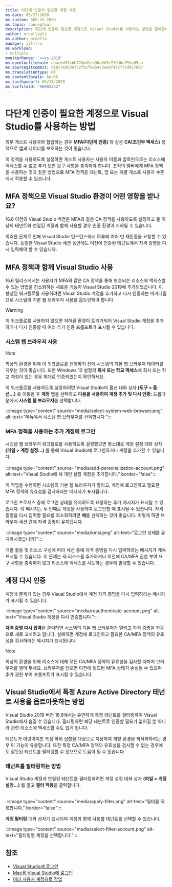 ```yaml
---
title: 다단계 인증이 필요한 계정 사용
ms.date: 05/27/2020
ms.custom: SEO-VS-2020
ms.topic: conceptual
description: 다단계 인증이 필요한 계정으로 Visual Studio를 사용하는 방법을 알아봅니다.
author: ornellaalt
ms.author: ornella
manager: jillfra
ms.workload:
- multiple
monikerRange: '>=vs-2019'
ms.openlocfilehash: ebacdd78cbb72bbd1cb90a0b5c719d0c753a95ca
ms.sourcegitcommit: a18c7e9b367c2f92f6e54c3eaef442775d457667
ms.translationtype: HT
ms.contentlocale: ko-KR
ms.lasthandoff: 09/15/2020
ms.locfileid: "90093352"
---
```

# <a name="how-to-use-visual-studio-with-accounts-that-require-multi-factor-authentication"></a>다단계 인증이 필요한 계정으로 Visual Studio를 사용하는 방법

외부 게스트 사용자와 협업하는 경우 **MFA(다단계 인증)** 와 같은 **CA(조건부 액세스)** 정책으로 앱과 데이터를 보호하는 것이 좋습니다.  

이 정책을 사용하도록 설정하면 게스트 사용자는 사용자 이름과 암호만으로는 리소스에 액세스할 수 없고 추가 보안 요구 사항을 충족해야 합니다. 조직의 멤버에게 MFA 정책을 사용하는 것과 같은 방법으로 MFA 정책을 테넌트, 앱 또는 개별 게스트 사용자 수준에서 적용할 수 있습니다. 

## <a name="how-is-the-visual-studio-experience-affected-by-mfa-policies"></a>MFA 정책으로 Visual Studio 환경이 어떤 영향을 받나요?
16.6 이전의 Visual Studio 버전은 MFA와 같은 CA 정책을 사용하도록 설정하고 둘 이상의 테넌트와 연결된 계정과 함께 사용할 경우 인증 환경이 저하될 수 있습니다.

이러한 문제로 인해 Visual Studio 인스턴스에서 하루에 여러 번 재인증을 요청할 수 있습니다. 동일한 Visual Studio 세션 동안에도 이전에 인증된 테넌트에서 자격 증명을 다시 입력해야 할 수 있습니다.

## <a name="using-visual-studio-with-mfa-policies"></a>MFA 정책과 함께 Visual Studio 사용
16.6 릴리스에서는 사용자가 MFA와 같은 CA 정책을 통해 보호되는 리소스에 액세스할 수 있는 방법을 간소화하는 새로운 기능이 Visual Studio 2019에 추가되었습니다. 이 향상된 워크플로를 사용하려면 Visual Studio 계정을 추가하고 다시 인증하는 메커니즘으로 시스템의 기본 웹 브라우저 사용을 옵트인해야 합니다.  

> [!WARNING]
> 이 워크플로를 사용하지 않으면 저하된 환경이 트리거되어 Visual Studio 계정을 추가하거나 다시 인증할 때 여러 추가 인증 프롬프트가 표시될 수 있습니다. 

### <a name="enabling-system-web-browser"></a>시스템 웹 브라우저 사용

> [!NOTE] 
> 최상의 환경을 위해 이 워크플로를 진행하기 전에 시스템의 기본 웹 브라우저 데이터를 지우는 것이 좋습니다. 또한 Windows 10 설정의 **회사 또는 학교 액세스**에 회사 또는 학교 계정이 있는 경우 제대로 인증되었는지 확인하세요.

이 워크플로를 사용하도록 설정하려면 Visual Studio의 옵션 대화 상자 **(도구 > 옵션...)** 로 이동한 후 **계정** 탭을 선택하고 **다음을 사용하여 계정 추가 및 다시 인증:** 드롭다운에서 **시스템 웹 브라우저**를 선택합니다. 

:::image type="content" source="media/select-system-web-browser.png" alt-text="메뉴에서 시스템 웹 브라우저를 선택합니다.":::

### <a name="sign-into-additional-accounts-with-mfapolicies"></a>MFA 정책을 사용하는 추가 계정에 로그인 
시스템 웹 브라우저 워크플로를 사용하도록 설정했으면 평소대로 계정 설정 대화 상자 **(파일 > 계정 설정...)** 를 통해 Visual Studio에 로그인하거나 계정을 추가할 수 있습니다.   
</br>
:::image type="content" source="media/add-personalization-account.png" alt-text="Visual Studio에 새 개인 설정 계정을 추가합니다." border="false":::

이 작업을 수행하면 시스템의 기본 웹 브라우저가 열리고, 계정에 로그인하고 필요한 MFA 정책의 유효성을 검사하라는 메시지가 표시됩니다.

로그인 프로세스 중에 로그인 상태를 유지하도록 요청하는 추가 메시지가 표시될 수 있습니다. 이 메시지는 두 번째로 계정을 사용하여 로그인할 때 표시될 수 있습니다. 자격 증명을 다시 입력할 필요를 최소화하려면 **예**를 선택하는 것이 좋습니다. 이렇게 하면 브라우저 세션 간에 자격 증명이 유지됩니다.

:::image type="content" source="media/kmsi.png" alt-text="로그인 상태를 유지하시겠습니까?":::

개발 활동 및 리소스 구성에 따라 세션 중에 자격 증명을 다시 입력하라는 메시지가 계속 표시될 수 있습니다. 이 문제는 새 리소스를 추가하거나 이전에 CA/MFA 권한 부여 요구 사항을 충족하지 않고 리소스에 액세스를 시도하는 경우에 발생할 수 있습니다.

## <a name="reauthenticating-an-account"></a>계정 다시 인증  
계정에 문제가 있는 경우 Visual Studio에서 계정 자격 증명을 다시 입력하라는 메시지가 표시될 수 있습니다.  

:::image type="content" source="media/reauthenticate-account.png" alt-text="Visual Studio 계정을 다시 인증합니다.":::

**자격 증명 다시 입력**을 클릭하면 시스템의 기본 웹 브라우저가 열리고 자격 증명을 자동으로 새로 고치려고 합니다. 실패하면 계정에 로그인하고 필요한 CA/MFA 정책의 유효성을 검사하라는 메시지가 표시됩니다.

> [!NOTE] 
> 최상의 환경을 위해 리소스에 대해 모든 CA/MFA 정책의 유효성을 검사할 때까지 브라우저를 열어 두세요. 브라우저를 닫으면 이전에 빌드된 MFA 상태가 손실될 수 있으며 추가 권한 부여 프롬프트가 표시될 수 있습니다.

## <a name="how-to-opt-out-of-using-a-specific-azure-active-directory-tenant-in-visual-studio"></a>Visual Studio에서 특정 Azure Active Directory 테넌트 사용을 옵트아웃하는 방법

Visual Studio 2019 버전 16.6에서는 유연하게 특정 테넌트를 필터링하여 Visual Studio에서 숨길 수 있습니다. 필터링하면 해당 테넌트로 인증할 필요가 없어질 뿐 아니라 관련 리소스에 액세스할 수도 없게 됩니다. 

테넌트가 여럿이지만 특정 하위 집합을 대상으로 지정하여 개발 환경을 최적화하려는 경우 이 기능이 유용합니다. 또한 특정 CA/MFA 정책의 유효성을 검사할 수 없는 경우에도 잘못된 테넌트를 필터링할 수 있으므로 도움이 될 수 있습니다. 

### <a name="how-to-filter-out-a-tenant"></a>테넌트를 필터링하는 방법
Visual Studio 계정과 연결된 테넌트를 필터링하려면 계정 설정 대화 상자 **(파일 > 계정 설정...)** 를 열고 **필터 적용**을 클릭합니다. 
</br>
</br>

:::image type="content" source="media/apply-filter.png" alt-text="필터를 적용합니다." border="false":::

**계정 필터링** 대화 상자가 표시되며 계정과 함께 사용할 테넌트를 선택할 수 있습니다. 

:::image type="content" source="media/select-filter-account.png" alt-text="필터링할 계정을 선택합니다.":::

## <a name="see-also"></a>참조

- [Visual Studio에 로그인](signing-in-to-visual-studio.md)
- [Mac용 Visual Studio에 로그인](/visualstudio/mac/signing-in)
- [여러 사용자 계정으로 작업](work-with-multiple-user-accounts.md)
